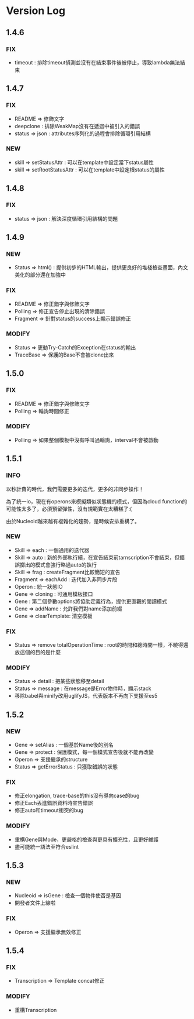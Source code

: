 # Version Log

## 1.4.6

### FIX

* timeout : 排除timeout偵測並沒有在結束事件後被停止，導致lambda無法結束

## 1.4.7

### FIX

* README => 修飾文字
* deepclone : 排除WeakMap沒有在遞迴中被引入的錯誤
* status => json : attributes序列化的過程會排除循環引用結構

### NEW

* skill => setStatusAttr : 可以在template中設定當下status屬性
* skill => setRootStatusAttr : 可以在template中設定根status的屬性

## 1.4.8

### FIX

* status => json : 解決深度循環引用結構的問題

## 1.4.9

### NEW

* Status => html() : 提供初步的HTML輸出，提供更良好的堆棧檢查畫面，內文美化的部分還在加強中

### FIX

* README => 修正錯字與修飾文字
* Polling => 修正宣告停止出現的清除錯誤
* Fragment => 針對status的success上顯示錯誤修正 

### MODIFY

* Status => 更動Try-Catch的Exception在status的輸出
* TraceBase => 保護的Base不會被clone出來

## 1.5.0

### FIX

* README => 修正錯字與修飾文字
* Polling => 輪詢時間修正

### MODIFY

* Polling => 如果整個模板中沒有呼叫過輪詢，interval不會被啟動

## 1.5.1

### INFO

以秒計費的時代，我們需要更多的迭代，更多的非同步操作！

為了統一io，現在有operons來模擬類似狀態機的模式，但因為cloud function的可能性太多了，必須預留彈性，沒有規範實在太糟糕了:(

由於Nucleoid越來越有複雜化的趨勢，是時候安排重構了。

### NEW

* Skill => each : 一個通用的迭代器
* Skill => auto : 新的外部執行續，在宣告結束前tarnscription不會結束，但錯誤擲出的模式會強行略過auto的執行
* Skill => frag : createFragment比較簡短的宣告
* Fragment => eachAdd : 迭代加入非同步片段
* Operon : 統一狀態IO
* Gene => cloning : 可通用模板接口
* Gene : 第二個參數options將協助定義行為，提供更直觀的閱讀模式
* Gene => addName : 允許我們對name添加前綴
* Gene => clearTemplate: 清空模板

### FIX

* Status => remove totalOperationTime : root的時間和總時間一樣，不曉得還放這個的目的是什麼

### MODIFY

* Status => detail : 把某些狀態移至detail
* Status => message : 在message是Error物件時，顯示stack
* 移除babel與minify改用uglifyJS，代表版本不再向下支援至es5

## 1.5.2

### NEW

* Gene => setAlias : 一個基於Name後的別名
* Gene => protect : 保護模式，每一個模式宣告後就不能再改變
* Operon => 支援繼承的structure
* Status => getErrorStatus : 只獲取錯誤的狀態

### FIX

* 修正elongation, trace-base的this沒有導向case的bug
* 修正Each丟進錯誤資料時宣告錯誤
* 修正auto和timeout衝突的bug

### MODIFY

* 重構Gene與Mode，更嚴格的檢查與更具有擴充性，且更好維護
* 盡可能統一語法至符合eslint

## 1.5.3

### NEW

* Nucleoid => isGene : 檢查一個物件使否是基因
* 開發者文件上線啦

### FIX

* Operon => 支援繼承無效修正

## 1.5.4

### FIX

* Transcription => Template concat修正

### MODIFY

* 重構Transcription